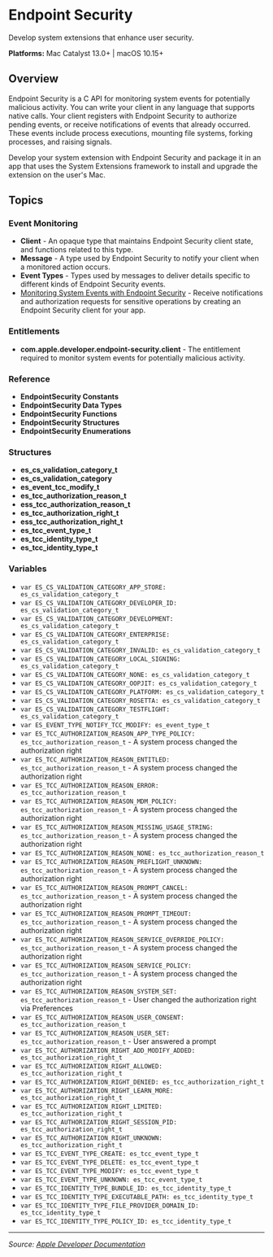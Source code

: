# Endpoint Security

Develop system extensions that enhance user security.

**Platforms:** Mac Catalyst 13.0+ | macOS 10.15+

## Overview

Endpoint Security is a C API for monitoring system events for potentially malicious activity. You can write your client in any language that supports native calls. Your client registers with Endpoint Security to authorize pending events, or receive notifications of events that already occurred. These events include process executions, mounting file systems, forking processes, and raising signals.

Develop your system extension with Endpoint Security and package it in an app that uses the System Extensions framework to install and upgrade the extension on the user's Mac.

## Topics

### Event Monitoring
- **Client** - An opaque type that maintains Endpoint Security client state, and functions related to this type.
- **Message** - A type used by Endpoint Security to notify your client when a monitored action occurs.
- **Event Types** - Types used by messages to deliver details specific to different kinds of Endpoint Security events.
- [Monitoring System Events with Endpoint Security](https://developer.apple.com/documentation/endpointsecurity/monitoring-system-events-with-endpoint-security) - Receive notifications and authorization requests for sensitive operations by creating an Endpoint Security client for your app.

### Entitlements
- **com.apple.developer.endpoint-security.client** - The entitlement required to monitor system events for potentially malicious activity.

### Reference
- **EndpointSecurity Constants**
- **EndpointSecurity Data Types**
- **EndpointSecurity Functions**
- **EndpointSecurity Structures**
- **EndpointSecurity Enumerations**

### Structures
- **es_cs_validation_category_t**
- **es_cs_validation_category**
- **es_event_tcc_modify_t**
- **es_tcc_authorization_reason_t**
- **ess_tcc_authorization_reason_t**
- **es_tcc_authorization_right_t**
- **ess_tcc_authorization_right_t**
- **es_tcc_event_type_t**
- **es_tcc_identity_type_t**
- **es_tcc_identity_type_t**

### Variables
- `var ES_CS_VALIDATION_CATEGORY_APP_STORE: es_cs_validation_category_t`
- `var ES_CS_VALIDATION_CATEGORY_DEVELOPER_ID: es_cs_validation_category_t`
- `var ES_CS_VALIDATION_CATEGORY_DEVELOPMENT: es_cs_validation_category_t`
- `var ES_CS_VALIDATION_CATEGORY_ENTERPRISE: es_cs_validation_category_t`
- `var ES_CS_VALIDATION_CATEGORY_INVALID: es_cs_validation_category_t`
- `var ES_CS_VALIDATION_CATEGORY_LOCAL_SIGNING: es_cs_validation_category_t`
- `var ES_CS_VALIDATION_CATEGORY_NONE: es_cs_validation_category_t`
- `var ES_CS_VALIDATION_CATEGORY_OOPJIT: es_cs_validation_category_t`
- `var ES_CS_VALIDATION_CATEGORY_PLATFORM: es_cs_validation_category_t`
- `var ES_CS_VALIDATION_CATEGORY_ROSETTA: es_cs_validation_category_t`
- `var ES_CS_VALIDATION_CATEGORY_TESTFLIGHT: es_cs_validation_category_t`
- `var ES_EVENT_TYPE_NOTIFY_TCC_MODIFY: es_event_type_t`
- `var ES_TCC_AUTHORIZATION_REASON_APP_TYPE_POLICY: es_tcc_authorization_reason_t` - A system process changed the authorization right
- `var ES_TCC_AUTHORIZATION_REASON_ENTITLED: es_tcc_authorization_reason_t` - A system process changed the authorization right
- `var ES_TCC_AUTHORIZATION_REASON_ERROR: es_tcc_authorization_reason_t`
- `var ES_TCC_AUTHORIZATION_REASON_MDM_POLICY: es_tcc_authorization_reason_t` - A system process changed the authorization right
- `var ES_TCC_AUTHORIZATION_REASON_MISSING_USAGE_STRING: es_tcc_authorization_reason_t` - A system process changed the authorization right
- `var ES_TCC_AUTHORIZATION_REASON_NONE: es_tcc_authorization_reason_t`
- `var ES_TCC_AUTHORIZATION_REASON_PREFLIGHT_UNKNOWN: es_tcc_authorization_reason_t` - A system process changed the authorization right
- `var ES_TCC_AUTHORIZATION_REASON_PROMPT_CANCEL: es_tcc_authorization_reason_t` - A system process changed the authorization right
- `var ES_TCC_AUTHORIZATION_REASON_PROMPT_TIMEOUT: es_tcc_authorization_reason_t` - A system process changed the authorization right
- `var ES_TCC_AUTHORIZATION_REASON_SERVICE_OVERRIDE_POLICY: es_tcc_authorization_reason_t` - A system process changed the authorization right
- `var ES_TCC_AUTHORIZATION_REASON_SERVICE_POLICY: es_tcc_authorization_reason_t` - A system process changed the authorization right
- `var ES_TCC_AUTHORIZATION_REASON_SYSTEM_SET: es_tcc_authorization_reason_t` - User changed the authorization right via Preferences
- `var ES_TCC_AUTHORIZATION_REASON_USER_CONSENT: es_tcc_authorization_reason_t`
- `var ES_TCC_AUTHORIZATION_REASON_USER_SET: es_tcc_authorization_reason_t` - User answered a prompt
- `var ES_TCC_AUTHORIZATION_RIGHT_ADD_MODIFY_ADDED: es_tcc_authorization_right_t`
- `var ES_TCC_AUTHORIZATION_RIGHT_ALLOWED: es_tcc_authorization_right_t`
- `var ES_TCC_AUTHORIZATION_RIGHT_DENIED: es_tcc_authorization_right_t`
- `var ES_TCC_AUTHORIZATION_RIGHT_LEARN_MORE: es_tcc_authorization_right_t`
- `var ES_TCC_AUTHORIZATION_RIGHT_LIMITED: es_tcc_authorization_right_t`
- `var ES_TCC_AUTHORIZATION_RIGHT_SESSION_PID: es_tcc_authorization_right_t`
- `var ES_TCC_AUTHORIZATION_RIGHT_UNKNOWN: es_tcc_authorization_right_t`
- `var ES_TCC_EVENT_TYPE_CREATE: es_tcc_event_type_t`
- `var ES_TCC_EVENT_TYPE_DELETE: es_tcc_event_type_t`
- `var ES_TCC_EVENT_TYPE_MODIFY: es_tcc_event_type_t`
- `var ES_TCC_EVENT_TYPE_UNKNOWN: es_tcc_event_type_t`
- `var ES_TCC_IDENTITY_TYPE_BUNDLE_ID: es_tcc_identity_type_t`
- `var ES_TCC_IDENTITY_TYPE_EXECUTABLE_PATH: es_tcc_identity_type_t`
- `var ES_TCC_IDENTITY_TYPE_FILE_PROVIDER_DOMAIN_ID: es_tcc_identity_type_t`
- `var ES_TCC_IDENTITY_TYPE_POLICY_ID: es_tcc_identity_type_t`

---

*Source: [Apple Developer Documentation](https://developer.apple.com/documentation/EndpointSecurity)*